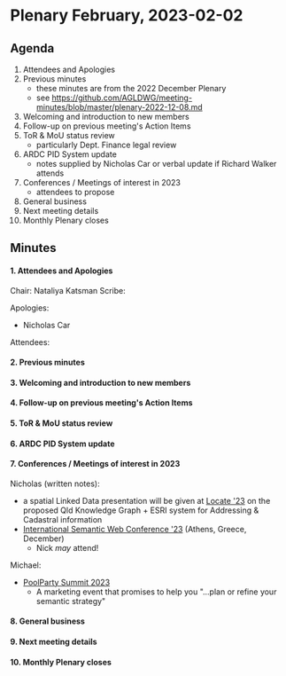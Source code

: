 # Plenary February, 2023-02-02

## Agenda

1. Attendees and Apologies
2. Previous minutes
    * these minutes are from the 2022 December Plenary
    * see <https://github.com/AGLDWG/meeting-minutes/blob/master/plenary-2022-12-08.md>
3. Welcoming and introduction to new members
4. Follow-up on previous meeting's Action Items
5. ToR & MoU status review
    * particularly Dept. Finance legal review
6. ARDC PID System update
    * notes supplied by Nicholas Car or verbal update if Richard Walker attends
7. Conferences / Meetings of interest in 2023
    * attendees to propose
8. General business 
9. Next meeting details
10. Monthly Plenary closes

## Minutes

#### 1. Attendees and Apologies

Chair: Nataliya Katsman 
Scribe:    

Apologies:  
* Nicholas Car

Attendees:  

 

#### 2. Previous minutes
#### 3. Welcoming and introduction to new members
#### 4. Follow-up on previous meeting's Action Items
#### 5. ToR & MoU status review
#### 6. ARDC PID System update
#### 7. Conferences / Meetings of interest in 2023

Nicholas (written notes):
  * a spatial Linked Data presentation will be given at [Locate '23](https://locateconference.com/) on the proposed Qld Knowledge Graph + ESRI system for Addressing & Cadastral information
  * [International Semantic Web Conference '23](https://iswc2023.semanticweb.org/) (Athens, Greece, December)
      * Nick _may_ attend!

Michael:
   * [PoolParty Summit 2023](https://www.accelevents.com/e/poolparty-summit-2023)
      * A marketing event that promises to help you "...plan or refine your semantic strategy"

#### 8. General business 
#### 9. Next meeting details
#### 10. Monthly Plenary closes
